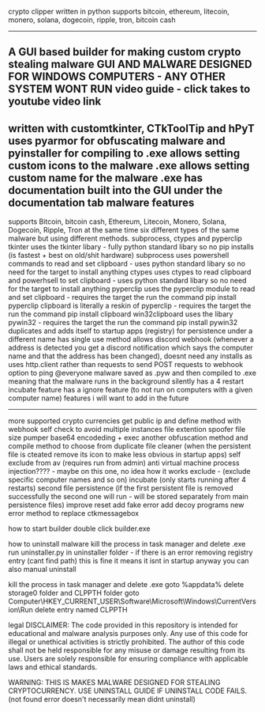 
crypto clipper written in python
supports bitcoin, ethereum, litecoin, monero, solana, dogecoin, ripple, tron, bitcoin cash

-------------------------------------------------------------------------------------------------------------------------------------------------------
A GUI based builder for making custom crypto stealing malware
GUI AND MALWARE DESIGNED FOR WINDOWS COMPUTERS - ANY OTHER SYSTEM WONT RUN
video guide - click takes to youtube
video link
-------------------------------------------------------------------------------------------------------------------------------------------------------

written with customtkinter, CTkToolTip and hPyT
uses pyarmor for obfuscating malware and pyinstaller for compiling to .exe
allows setting custom icons to the malware .exe
allows setting custom name for the malware .exe
has documentation built into the GUI under the documentation tab
malware features
-------------------------------------------------------------------------------------------------------------------------------------------------------
supports Bitcoin, bitcoin cash, Ethereum, Litecoin, Monero, Solana, Dogecoin, Ripple, Tron at the same time
six different types of the same malware but using different methods. subprocess, ctypes and pyperclip
tkinter uses the tkinter libary - fully python standard libary so no pip installs (is fastest + best on old/shit hardware)
subprocess uses powershell commands to read and set clipboard - uses python standard libary so no need for the target to install anything
ctypes uses ctypes to read clipboard and powerhsell to set clipboard - uses python standard libary so no need for the target to install anything
pyperclip uses the pyperclip module to read and set clipboard - requires the target the run the command pip install pyperclip
clipboard is literally a reskin of pyperclip - requires the target the run the command pip install clipboard
win32clipboard uses the libary pywin32 - requires the target the run the command pip install pywin32
duplicates and adds itself to startup apps (registry) for persistence under a different name
has single use method
allows discord webhook (whenever a address is detected you get a discord notification which says the computer name and that the address has been changed), doesnt need any installs as uses http.client rather than requests to send POST requests to webhook
option to ping @everyone
malware saved as .pyw and then compiled to .exe meaning that the malware runs in the background silently
has a 4 restart incubate feature
has a ignore feature (to not run on computers with a given computer name)
features i will want to add in the future


-------------------------------------------------------------------------------------------------------------------------------------------------------
 more supported crypto currencies
 get public ip and define method with webhook
 self check to avoid multiple instances
 file extention spoofer
 file size pumper
 base64 encodeding + exec
 another obfuscation method and compile method to choose from
 duplicate file cleaner (when the persistent file is cteated remove its icon to make less obvious in startup apps)
 self exclude from av (requires run from admin)
 anti virtual machine
 process injection???? - maybe on this one, no idea how it works
 exclude - (exclude specific computer names and so on)
 incubate (only starts running after 4 restarts)
 second file persistence (if the first persistent file is removed successfully the second one will run - will be stored separately from main persistence files)
 improve reset
 add fake error
 add decoy programs
 new error method to replace ctkmessagebox



how to start builder
double click builder.exe



how to uninstall malware
kill the process in task manager and delete .exe
run uninstaller.py in uninstaller folder - if there is an error removing registry entry (cant find path) this is fine it means it isnt in startup anyway
you can also manual uninstall

kill the process in task manager and delete .exe
goto %appdata%
delete storage0 folder and CLPPTH folder
goto Computer\HKEY_CURRENT_USER\Software\Microsoft\Windows\CurrentVersion\Run
delete entry named CLPPTH



legal
DISCLAIMER: The code provided in this repository is intended for educational and malware analysis purposes only. Any use of this code for illegal or unethical activities is strictly prohibited. The author of this code shall not be held responsible for any misuse or damage resulting from its use. Users are solely responsible for ensuring compliance with applicable laws and ethical standards.

WARNING: THIS IS MAKES MALWARE DESIGNED FOR STEALING CRYPTOCURRENCY. USE UNINSTALL GUIDE IF UNINSTALL CODE FAILS. (not found error doesn't necessarily mean didnt uninstall)
